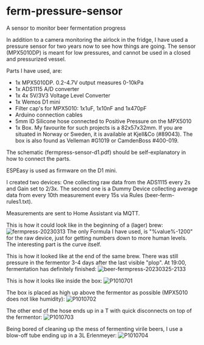 # ferm-pressure-sensor
A sensor to monitor beer fermentation progress

In addition to a camera monitoring the airlock in the fridge, I have used a pressure sensor for two years now to see how things are going. The sensor (MPX5010DP) is meant for low pressures, and cannot be used in a closed and pressurized vessel.

Parts I have used, are:
* 1x MPX5010DP. 0.2-4.7V output measures 0-10kPa
* 1x ADS1115 A/D converter
* 1x 4x 5V/3V3 Voltage Level Converter
* 1x Wemos D1 mini
* Filter cap's for MPX5010: 1x1uF, 1x10nF and 1x470pF
* Arduino connection cables
* 5mm ID Silicone hose connected to Positive Pressure on the MPX5010
* 1x Box. My favourite for such projects is a 82x57x32mm. If you are situated in Norway or Sweden, it is available at Kjell&Co (#89043). The box is also found as Velleman #G1019 or CamdenBoss #400-019.

The schematic (fermpress-sensor-d1.pdf) should be self-explanatory in how to connect the parts.

ESPEasy is used as firmware on the D1 mini. 

I created two devices: One collecting raw data from the ADS1115 every 2s and Gain set to 2/3x. The second one is a Dummy Device collecting average data from every 10th measurement every 15s via Rules (beer-ferm-rules1.txt).

Measurements are sent to Home Assistant via MQTT.

This is how it could look like in the beginning of a (lager) brew:
![fermpress-20230313](https://user-images.githubusercontent.com/52971840/226713482-214738cd-4bbb-4ea8-8b6b-ff72ec519b5a.png)
The only Formula I have used, is "%value%-1200" for the raw device, just for getting numbers down to more human levels. The interesting part is the curve itself.

This is how it looked like at the end of the same brew. There was still pressure in the fermentor 3-4 days after the last visible "plop". At 19:00, fermentation has definitely finished:
![beer-fermpress-20230325-2133](https://user-images.githubusercontent.com/52971840/227740792-bc734bb3-2ba0-418c-a37d-3884c41c2a9d.png)


This is how it looks like inside the box:
![P1010701](https://user-images.githubusercontent.com/52971840/226715680-365029eb-1f24-44b8-9973-c47f08e1d189.JPG)

The box is placed as high up above the fermentor as possible (MPX5010 does not like humidity):
![P1010702](https://user-images.githubusercontent.com/52971840/226716124-d4aa5cbe-a793-4b9a-a840-19e842b387df.JPG)

The other end of the hose ends up in a T with quick disconnects on top of the fermentor:
![P1010703](https://user-images.githubusercontent.com/52971840/226716799-4bb3b98b-8779-4b0c-a1ef-36451f1f2262.JPG)

Being bored of cleaning up the mess of fermenting virile beers, I use a blow-off tube ending up in a 3L Erlenmeyer:
![P1010704](https://user-images.githubusercontent.com/52971840/226717673-a78e3b5e-1dad-4e89-ba48-b904dfb4d2de.JPG)


